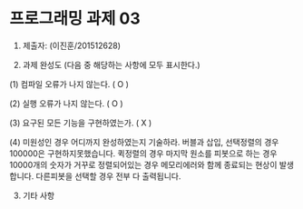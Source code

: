 ﻿# 프로그래밍 과제 03

1. 제출자:   (이진훈/201512628)

2. 과제 완성도 (다음 중 해당하는 사항에 모두 표시한다.)

(1) 컴파일 오류가 나지 않는다. ( O  )

(2) 실행 오류가 나지 않는다. (  O )

(3) 요구된 모든 기능을 구현하였는가. (  X )

(4) 미원성인 경우 어디까지 완성하였는지 기술하라.
버블과 삽입, 선택정렬의 경우 100000은 구현하지못했습니다.
퀵정렬의 경우 마지막 원소를 피봇으로 하는 경우 10000개의 숫자가 거꾸로 정렬되어있는 경우 메모리에러와 함께 종료되는 현상이 발생합니다.
다른피봇을 선택할 경우 전부 다 출력됩니다.




3. 기타 사항 
